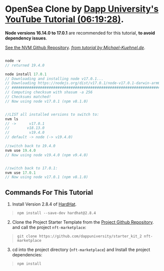 # OpenSea Clone by [Dapp University's YouTube Tutorial (06:19:28)](https://www.youtube.com/watch?v=cGQHXmCS94M&t=22768s).


**Node versions 16.14.0 to 17.0.1** are recommended for this tutorial, **to avoid dependency issues**.


[See the NVM Github Repository](https://github.com/nvm-sh/nvm).
    [_from tutorial by Michael-Kuehnel.de_](https://michael-kuehnel.de/node.js/2015/09/08/using-vm-to-switch-node-versions.html).

```js

node -v
// returned 19.4.0

node install 17.0.1
// Downloading and installing node v17.0.1...
// Downloading https://nodejs.org/dist/v17.0.1/node-v17.0.1-darwin-arm64.tar.xz...
// ####################################################################################################################################################### 100.0%
// Computing checksum with shasum -a 256
// Checksums matched!
// Now using node v17.0.1 (npm v8.1.0)


//LIST all installed versions to switch to: 
nvm ls 
// ->      v17.0.1
//        v18.13.0
//         v19.4.0
// default -> node (-> v19.4.0)

//switch back to 19.4.0
nvm use 19.4.0
// Now using node v19.4.0 (npm v9.4.0)


//switch back to 17.0.1:
nvm use 17.0.1
// Now using node v17.0.1 (npm v8.1.0)

```

## Commands For This Tutorial

1. Install Version 2.8.4 of [HardHat](https://hardhat.org/docs).

> `npm install --save-dev hardhat@2.8.4`

2. Clone the Project Starter Template from the [Project Github Repository](https://github.com/dappuniversity/starter_kit_2). and call the project `nft-marketplace`:

> `git clone https://github.com/dappuniversity/starter_kit_2 nft-marketplace`

3. cd into the project directory (`nft-marketplace`) and Install the project dependencies: 

> `npm install`






